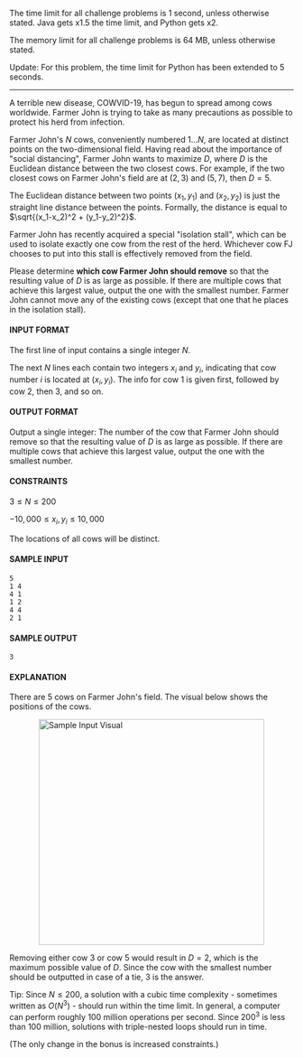 The time limit for all challenge problems is 1 second, unless otherwise stated. Java gets x1.5 the time limit, and Python gets x2.

The memory limit for all challenge problems is 64 MB, unless otherwise stated.

Update: For this problem, the time limit for Python has been extended to 5 seconds.

<hr>

A terrible new disease, COWVID-19, has begun to spread among cows worldwide. Farmer John is trying to take as many precautions as possible to protect his herd from infection.

Farmer John's $N$ cows, conveniently numbered $1...N$, are located at distinct points on the two-dimensional field. Having read about the importance of "social distancing", Farmer John wants to maximize $D$, where $D$ is the Euclidean distance between the two closest cows. For example, if the two closest cows on Farmer John's field are at $(2, 3)$ and $(5, 7)$, then $D=5$.

The Euclidean distance between two points $(x_1, y_1)$ and $(x_2, y_2)$ is just the straight line distance between the points. Formally, the distance is equal to $\sqrt{(x_1-x_2)^2 + (y_1-y_2)^2}$.

Farmer John has recently acquired a special "isolation stall", which can be used to isolate exactly one cow from the rest of the herd. Whichever cow FJ chooses to put into this stall is effectively removed from the field.

Please determine **which cow Farmer John should remove** so that the resulting value of $D$ is as large as possible. If there are multiple cows that achieve this largest value, output the one with the smallest number. Farmer John cannot move any of the existing cows (except that one that he places in the isolation stall).

#### INPUT FORMAT

The first line of input contains a single integer $N$.

The next $N$ lines each contain two integers $x_i$ and $y_i$, indicating that cow number $i$ is located at $(x_i, y_i)$. The info for cow 1 is given first, followed by cow 2, then 3, and so on.

#### OUTPUT FORMAT

Output a single integer: The number of the cow that Farmer John should remove so that the resulting value of $D$ is as large as possible. If there are multiple cows that achieve this largest value, output the one with the smallest number.

#### CONSTRAINTS

$3 \leq N \leq 200$

$-10{,}000 \leq x_i, y_i \leq 10{,}000$

The locations of all cows will be distinct.

#### SAMPLE INPUT
```text
5
1 4
4 1
1 2
4 4
2 1
```

#### SAMPLE OUTPUT
```text
3
```

#### EXPLANATION

There are $5$ cows on Farmer John's field. The visual below shows the positions of the cows.

<img src="https://i.ibb.co/ZxNWsdc/sample.png" alt="Sample Input Visual" style="display: block; margin: auto; width: min(100%, 400px);">

Removing either cow $3$ or cow $5$ would result in $D=2$, which is the maximum possible value of $D$. Since the cow with the smallest number should be outputted in case of a tie, $3$ is the answer.

Tip: Since $N \leq 200$, a solution with a cubic time complexity - sometimes written as $O(N^3)$ - should run within the time limit. In general, a computer can perform roughly 100 million operations per second. Since $200^3$ is less than 100 million, solutions with triple-nested loops should run in time.

(The only change in the bonus is increased constraints.)